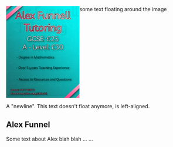 <img src="assets/img/AFT2V2_1.png" align="left" width="200px"/>
some text floating around the image

<br clear="left"/>

A "newline". This text doesn't float anymore, is left-aligned.

## Alex Funnel
Some text about Alex blah blah ... ...





